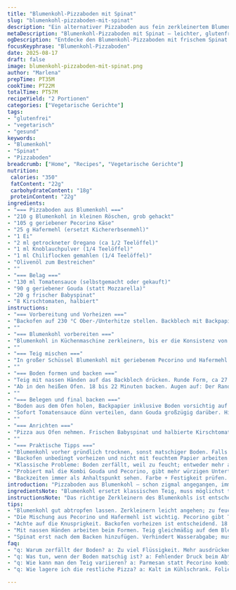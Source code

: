 ```yaml
---
title: "Blumenkohl-Pizzaboden mit Spinat"
slug: "blumenkohl-pizzaboden-mit-spinat"
description: "Ein alternativer Pizzaboden aus fein zerkleinertem Blumenkohl, vermischt mit geriebenem Pecorino statt Parmesan und Kichererbsenmehl ersetzt durch Hafermehl. Der Topping-Mix wird mit einer hausgemachten Tomatensauce, geriebenem Gouda und frischem Babyspinat sowie halbierten Kirschtomaten belegt. Handwerkliche Technik im Umgang mit Feuchtigkeit und Backzeiten sorgt für eine stabile, knusprige Kruste trotz Gemüsebasis. Ideal für Veggie-Fans und glutenfreie Ernährung nach meinen vielen Experimenten. 'Rohmasse' gut ausgepresst – sonst bricht der Boden auseinander beim Backen. Aroma entsteht durch Zutaten und Backen mit hoher Hitze. Wenige Tricks für beste Textur."
metaDescription: "Blumenkohl-Pizzaboden mit Spinat – leichter, glutenfreier Pizzateig, knusprig und aromatisch. Ideal für Veggie-Fans."
ogDescription: "Entdecke den Blumenkohl-Pizzaboden mit frischem Spinat und Gouda. Lecker und glutenfrei, der perfekte Snack."
focusKeyphrase: "Blumenkohl-Pizzaboden"
date: 2025-08-17
draft: false
image: blumenkohl-pizzaboden-mit-spinat.png
author: "Marlena"
prepTime: PT35M
cookTime: PT22M
totalTime: PT57M
recipeYield: "2 Portionen"
categories: ["Vegetarische Gerichte"]
tags:
- "glutenfrei"
- "vegetarisch"
- "gesund"
keywords:
- "Blumenkohl"
- "Spinat"
- "Pizzaboden"
breadcrumb: ["Home", "Recipes", "Vegetarische Gerichte"]
nutrition: 
 calories: "350"
 fatContent: "22g"
 carbohydrateContent: "18g"
 proteinContent: "22g"
ingredients:
- "=== Pizzaboden aus Blumenkohl ==="
- "210 g Blumenkohl in kleinen Röschen, grob gehackt"
- "105 g geriebener Pecorino Käse"
- "25 g Hafermehl (ersetzt Kichererbsenmehl)"
- "1 Ei"
- "2 ml getrockneter Oregano (ca 1/2 Teelöffel)"
- "1 ml Knoblauchpulver (1/4 Teelöffel)"
- "1 ml Chiliflocken gemahlen (1/4 Teelöffel)"
- "Olivenöl zum Bestreichen"
- ""
- "=== Belag ==="
- "130 ml Tomatensauce (selbstgemacht oder gekauft)"
- "90 g geriebener Gouda (statt Mozzarella)"
- "20 g frischer Babyspinat"
- "8 Kirschtomaten, halbiert"
instructions:
- "=== Vorbereitung und Vorheizen ==="
- "Backofen auf 230 °C Ober-/Unterhitze stellen. Backblech mit Backpapier auslegen und dünn mit Olivenöl einpinseln. Bodenposition im Ofen wählen – meist die unterste Schiene für Kruste am knusprigsten."
- ""
- "=== Blumenkohl vorbereiten ==="
- "Blumenkohl in Küchenmaschine zerkleinern, bis er die Konsistenz von grobem Couscous hat – Achtung nicht zu fein. Danach in ein sauberes Küchentuch geben und kräftig ausdrücken! Das ist entscheidend, damit der Boden später nicht durchweicht und bricht. Je trockener, desto besser."
- ""
- "=== Teig mischen ==="
- "In großer Schüssel Blumenkohl mit geriebenem Pecorino und Hafermehl vermengen. Ei zugeben, ebenso Oregano, Knoblauchpulver und Chiliflocken. Alles gut mit der Hand durchkneten, bis Masse leicht formbar ist und gleichmäßig verklebt. Sollte noch sehr feucht sein, noch Hafermehl zugeben – aber sparsam, damit Boden nicht trocken wird. Pfeffer frisch mahlen nach Geschmack."
- ""
- "=== Boden formen und backen ==="
- "Teig mit nassen Händen auf das Backblech drücken. Runde Form, ca 27 cm Durchmesser; Höhe etwa 5 mm – nicht dicker. Wichtig: nicht zu dünn, sonst zu trocken und brüchig. Mit Olivenöl oben leicht bepinseln."
- "Ab in den heißen Ofen. 18 bis 22 Minuten backen. Augen auf: Der Rand soll goldbraun werden, Boden ist fest und leicht knusprig. Wenn Boden noch feucht wirkt, lieber 2-3 Minuten verlängern. Öfter hatte ich Probleme, wenn ich zu früh draufgepackt habe."
- ""
- "=== Belegen und final backen ==="
- "Boden aus dem Ofen holen, Backpapier inklusive Boden vorsichtig auf ein Ofengitter ziehen und Gitter auf Backblech setzen, so garen Unterseite gleichmäßig weiter."
- "Sofort Tomatensauce dünn verteilen, dann Gouda großzügig darüber. Hitze muss bleiben, sofort 8 bis 10 Minuten fertig backen. Käse soll schmelzen, aber nicht zu braun werden. Für mehr Geschmack kann man noch frischen Rosmarin unter die Sauce mischen."
- ""
- "=== Anrichten ==="
- "Pizza aus Ofen nehmen. Frischen Babyspinat und halbierte Kirschtomaten verteilen, kurz ziehen lassen während die Hitze leicht sinkt. Spinat bleibt knackig, Tomaten frisch. Aufschneiden und sofort servieren. Pizza wird mit der Zeit feuchter, lieber zügig genießen."
- ""
- "=== Praktische Tipps ==="
- "Blumenkohl vorher gründlich trocknen, sonst matschiger Boden. Falls kein Pecorino verfügbar: Parmesan funktioniert auch, Gouda kann man durch Mozzarella ersetzen. Bei Verträglichkeit Hafermehl verwenden, ansonsten Kichererbsenmehl. Wer will, kann vor Backen Kruste mit etwas Zitronenschale bestreuen, gibt frischen Kick. Gleichmäßiges Backen und nötige Geduld beim Warten auf die goldene Farbe nicht unterschätzen."
- "Backofen unbedingt vorheizen und nicht mit feuchtem Papier arbeiten (sonst wird der Boden nicht kross). Zuvor mal Boden gut backen, kein Belag drauf, wenn unsicher. Bissfestigkeit durch visuelle Kontrolle – Boden leicht elastisch, nicht weich."
- "Klassische Probleme: Boden zerfällt, weil zu feucht; entweder mehr ausdrücken oder etwas mehr Mehl zugeben. Oder Teig zu dünn ausgestreut. Spinat nicht mitbacken, weil er viel Wasser zieht und Boden dabei weicher macht."
- "Probiert mal die Kombi Gouda und Pecorino, gibt mehr würzigen Unterton. Hafermehl bringt nussige Note. Kommt besser als reine Kichererbsenmehl-Variante. Probier was, jede Charge Blumenkohl variiert im Wassergehalt."
- "Backzeiten immer als Anhaltspunkt sehen. Farbe + Festigkeit prüfen. Die Geräusche nach ca 15 Minuten sind unverkennbar: leichtes Knacken und Brutzeln der Kruste. Da greife ich oft mit Spachtel unter, um zu fühlen, ob Boden stabil ist. So vermeidet man speckige Unterseiten. Meist nach 20 Minuten alles in Butter."
introduction: "Pizzaboden aus Blumenkohl – schon zigmal angegangen, immer zu feucht, bröselig oder matschig. Erst mit Hafermehl statt Kichererbsenmehl wurde die Struktur stabiler. Pecorino statt Parmesan sorgt für kräftigen Geschmack. Wichtigste Lehre: Wasser raus, Wasser raus! Am besten mit Küchenmaschine zerkleinern, dann im Tuch pressen, sonst wird die Kruste weich. Knusprige Textur entsteht durch starkes Backen bei hoher Temperatur. Dann Käseschicht drauf und kurz fertig backen, frischer Spinat und Tomaten als Kontrast obendrauf. So bleibt Pizza trotzdem leicht und nicht pampig. Keine Pizza von der Stange, aber wenn man die Tricks kennt, kommt was richtig Gutes raus. Erinnerungen an früher, wenn Kruste immer durchweicht war – jetzt hat man die Kontrolle."
ingredientsNote: "Blumenkohl ersetzt klassischen Teig, muss möglichst trocken sein. Vorteil: glutenfrei, wenig Kohlenhydrate, mehr Gemüse. Hafermehl ist milder als Kichererbsenmehl, bringt bessere Bindung, aber auf Verträglichkeit achten. Pecorino bringt salzige, würzige Tiefe, Parmesan kann verwendet werden, falls nicht da. Gouda als Käsebelag gibt milden Schmelz, kann durch Mozzarella ersetzt werden. Frischer Spinat wird erst nach Backen zugegeben, sonst Wasserabgabe stört Kruste. Tomatensauce ruhig eigenhändig machen, wenig Zucker, Kräuter rein, um wilde Aromen zu vermeiden. Olivenöl für Geschmack, Farbe und verhindert Austrocknung. Neue Geschmacksidee: Zitronenzeste oder Thymian im Boden mischen, bringt frische Kräuternote. Je nach Blumenkohlqualität Bindemittel anpassen."
instructionsNote: "Das richtige Zerkleinern des Blumenkohls ist entscheidend – nicht zu grob, nicht zu fein. Danach den Saft herausdrücken, sonst hält die Kruste nicht. Beim Vermengen mit Käse und Ei auf gleichmäßige Verteilung achten, Handarbeit funktioniert gut. Form auf Backblech exakt und gleichmäßig ausstreichen, zügig arbeiten bevor Masse auswässert. Optisch sollte die Kruste goldbraun werden, Ränder leicht knusprig. Das Geräusch des leichten Knisterns und der Duft des gebackenen Käse geben Hinweise zum perfekten Zeitpunkt. Nach erstmaligem Backen sofort belegen und fertig backen, da aufbewahrte Kruste schnell weicher wird. Tipps wie das Verlegen auf Gitter mit Backblech vermeiden feuchte Stellen. Ständige Kontrolle spart enttäuschende Ergebnisse. Kürzen oder Verlängern der Backzeit je nach Ofen möglich, immer Auge drauf."
tips:
- "Blumenkohl gut abtropfen lassen. Zerkleinern leicht angehen; zu feucht macht die Kruste weich. Ein Küchentuch hilft, den Wassergehalt zu reduzieren."
- "Die Mischung aus Pecorino und Hafermehl ist wichtig. Pecorino gibt Tiefe, Hafermehl hilft der Bindung. Zuerst gut vermengen, dann das Ei zugeben."
- "Achte auf die Knusprigkeit. Backofen vorheizen ist entscheidend. 18 bis 22 Minuten, dann ist die Farbe goldbraun. Auf den Rand schauen."
- "Mit nassen Händen arbeiten beim Formen. Teig gleichmäßig auf dem Blech verteilen – Höhenunterschiede führen zu ungleichmäßiger Garung."
- "Spinat erst nach dem Backen hinzufügen. Verhindert Wasserabgabe; muss knackig bleiben. Tomaten auch parallel dazu auflegen, frisch und aromatisch."
faq:
- "q: Warum zerfällt der Boden? a: Zu viel Flüssigkeit. Mehr ausdrücken oder Hafermehl hinzufügen. Reste von Nässe sind kritische Punkte."
- "q: Was tun, wenn der Boden matschig ist? a: Fehlender Druck beim Abtropfen. Gehe mehr auf die Textur ein. Zu dünn gespielt beim Ausrollen?"
- "q: Wie kann man den Teig variieren? a: Parmesan statt Pecorino kombinieren. Gouda gerne auch mit Mozzarella mischen. Beaucoup Möglichkeiten."
- "q: Wie lagere ich die restliche Pizza? a: Kalt im Kühlschrank. Folie drüber – bleibt einige Tage gut. Aufwärmen im Ofen sorgt für Crunch."

---
```

